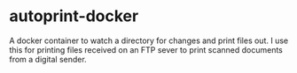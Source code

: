 # autoprint-docker
A docker container to watch a directory for changes and print files out.
I use this for printing files received on an FTP sever to print scanned documents from a digital sender.
